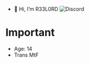 - 👋 Hi, I’m R33L0RD
![Discord](https://discord-readme-badge.vercel.app/api?id=952609750460301352)

# Important
- Age: 14
- Trans MtF
<!---
Fuck off!
---!>
